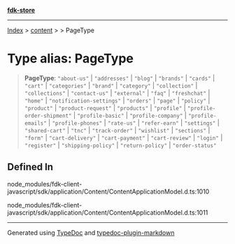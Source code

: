 [**fdk-store**](../../../README.md)
***

[Index](../../../API.md) > [content](../../README.md) > [<internal>](../README.md) > PageType

# Type alias: PageType

> **PageType**: `"about-us"` \| `"addresses"` \| `"blog"` \| `"brands"` \| `"cards"` \| `"cart"` \| `"categories"` \| `"brand"` \| `"category"` \| `"collection"` \| `"collections"` \| `"contact-us"` \| `"external"` \| `"faq"` \| `"freshchat"` \| `"home"` \| `"notification-settings"` \| `"orders"` \| `"page"` \| `"policy"` \| `"product"` \| `"product-request"` \| `"products"` \| `"profile"` \| `"profile-order-shipment"` \| `"profile-basic"` \| `"profile-company"` \| `"profile-emails"` \| `"profile-phones"` \| `"rate-us"` \| `"refer-earn"` \| `"settings"` \| `"shared-cart"` \| `"tnc"` \| `"track-order"` \| `"wishlist"` \| `"sections"` \| `"form"` \| `"cart-delivery"` \| `"cart-payment"` \| `"cart-review"` \| `"login"` \| `"register"` \| `"shipping-policy"` \| `"return-policy"` \| `"order-status"`

## Defined In

node\_modules/fdk-client-javascript/sdk/application/Content/ContentApplicationModel.d.ts:1010

node\_modules/fdk-client-javascript/sdk/application/Content/ContentApplicationModel.d.ts:1011

***
Generated using [TypeDoc](https://typedoc.org/) and [typedoc-plugin-markdown](https://www.npmjs.com/package/typedoc-plugin-markdown)
